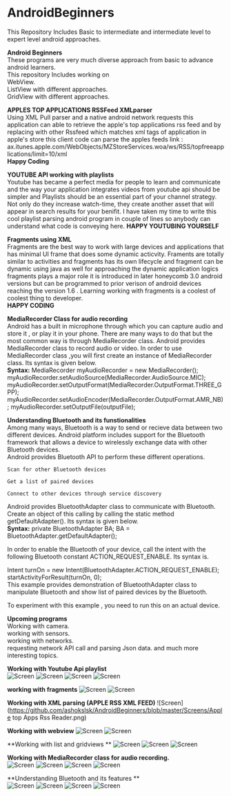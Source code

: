 # <h1>AndroidBeginners
This Repository Includes Basic to intermediate and intermediate level to expert level android approaches.

**Android Beginners**  
These programs are very much diverse approach from basic to advance android learners.  
This repository Includes working on   
WebView.  
ListView with different approaches.  
GridView with different approaches.  

**APPLES TOP APPLICATIONS RSSFeed XMLparser**  
Using XML Pull parser and a native android network requests this application can able to retrieve the apple's top applications rss feed and by replacing with other Rssfeed which matches xml tags of application in apple's store this client code can parse the apples feeds link : ax.itunes.apple.com/WebObjects/MZStoreServices.woa/ws/RSS/topfreeapplications/limit=10/xml   
**Happy Coding**

**YOUTUBE API working with playlists**  
Youtube has became a perfect media for people to learn and communicate and the way your application integrates videos from youtube api should be simpler and Playlists should be an essential part of your channel strategy. Not only do they increase watch-time, they create another asset that will appear in search results for your benifit. I have taken my time to write this cool playlist parsing android program in couple of lines so anybody can understand what code is conveying here.
**HAPPY YOUTUBING YOURSELF**  

**Fragments using XML**  
Fragments are the best way to work with large devices and applications that has minimal UI frame that does some dynamic acticvity. Framents are totally similar to activities and fragments has its own lifecycle and fragment can be dynamic using java as well for approaching the dynamic application logics fragments plays a major role it is introduced in later honeycomb 3.0 android versions but can be programmed to prior verison of android devices reaching the version 1.6 . Learning working with fragments is a coolest of coolest thing to developer.  
**HAPPY CODING** 

 **MediaRecorder Class for audio recording**  
  Android has a built in microphone through which you can capture audio and store it , or play it in your phone. There are many   ways to do that but the most common way is through MediaRecorder class. Android provides MediaRecorder class to record audio    or video. In order to use MediaRecorder class ,you will first create an instance of MediaRecorder class. Its syntax is given    below.  
  **Syntax:** MediaRecorder myAudioRecorder = new MediaRecorder();    myAudioRecorder.setAudioSource(MediaRecorder.AudioSource.MIC);   myAudioRecorder.setOutputFormat(MediaRecorder.OutputFormat.THREE_GPP);   myAudioRecorder.setAudioEncoder(MediaRecorder.OutputFormat.AMR_NB); 
  myAudioRecorder.setOutputFile(outputFile);
  
  
   **Understanding Bluetooth and its funstionalities**  
   Among many ways, Bluetooth is a way to send or recieve data between two different devices. Android platform includes support for the Bluetooth framework that allows a device to wirelessly exchange data with other Bluetooth devices.  
   Android provides Bluetooth API to perform these different operations.

    Scan for other Bluetooth devices

    Get a list of paired devices

    Connect to other devices through service discovery

Android provides BluetoothAdapter class to communicate with Bluetooth. Create an object of this calling by calling the static method getDefaultAdapter(). Its syntax is given below.  
**Syntax:**    private BluetoothAdapter BA;
BA = BluetoothAdapter.getDefaultAdapter();

In order to enable the Bluetooth of your device, call the intent with the following Bluetooth constant ACTION_REQUEST_ENABLE. Its syntax is.

Intent turnOn = new Intent(BluetoothAdapter.ACTION_REQUEST_ENABLE);
startActivityForResult(turnOn, 0);  
  This example provides demonstration of BluetoothAdapter class to manipulate Bluetooth and show list of paired devices by the Bluetooth.

To experiment with this example , you need to run this on an actual device.
  

  
  **Upcoming programs**  
  Working with camera.  
  working with sensors.  
  working with networks.  
  requesting network API call and parsing Json data.
  and much more interesting topics.  
  
 

**Working with Youtube Api playlist**  
![Screen](https://github.com/ashokslsk/AndroidBeginners/blob/master/Screens/Youtubeplaylist%20/playlistIndex%202%20.png)
![Screen](https://github.com/ashokslsk/AndroidBeginners/blob/master/Screens/Youtubeplaylist%20/playlist%20with%20button.png)
![Screen](https://github.com/ashokslsk/AndroidBeginners/blob/master/Screens/Youtubeplaylist%20/playlist.png)
![Screen](https://github.com/ashokslsk/AndroidBeginners/blob/master/Screens/Youtubeplaylist%20/Single%20Video.png)

**working with fragments**
![Screen](https://github.com/ashokslsk/AndroidBeginners/blob/master/Screens/working%20with%20fragments/XML%20fragment.png)
![Screen](https://github.com/ashokslsk/AndroidBeginners/blob/master/Screens/working%20with%20fragments/XML%20fragments.png)

**Working with XML parsing (APPLE RSS XML FEED)**
![Screen](https://github.com/ashokslsk/AndroidBeginners/blob/master/Screens/Apple top Apps Rss Reader.png)

**Working with webview**
![Screen](https://github.com/ashokslsk/AndroidBeginners/blob/master/Screens/webview.png)
![Screen](https://github.com/ashokslsk/AndroidBeginners/blob/master/Screens/1webview.png)

**Working with list and gridviews **
![Screen](https://github.com/ashokslsk/AndroidBeginners/blob/master/Screens/Gridview.png)
![Screen](https://github.com/ashokslsk/AndroidBeginners/blob/master/Screens/Listview.png)
![Screen](https://github.com/ashokslsk/AndroidBeginners/blob/master/Screens/programatic%20Grid%20view.png)

**Working with MediaRecorder class for audio recording.**  
![Screen](https://github.com/ashokslsk/AndroidBeginners/blob/master/Audio/screens/screen1.png)
![Screen](https://github.com/ashokslsk/AndroidBeginners/blob/master/Audio/screens/Screen2.png)
![Screen](https://github.com/ashokslsk/AndroidBeginners/blob/master/Audio/screens/screen3%20.png)
![Screen](https://github.com/ashokslsk/AndroidBeginners/blob/master/Audio/screens/screen4.png)



**Understanding Bluetooth and its features **  
![Screen](https://github.com/ashokslsk/AndroidBeginners/blob/master/Bluetooth/screens/screenb1.png)
![Screen](https://github.com/ashokslsk/AndroidBeginners/blob/master/Bluetooth/screens/screenb2.png)
![Screen](https://github.com/ashokslsk/AndroidBeginners/blob/master/Bluetooth/screens/screenb3.png)
![Screen](https://github.com/ashokslsk/AndroidBeginners/blob/master/Bluetooth/screens/screenb4.png)

